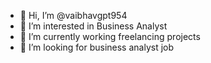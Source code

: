 - 👋 Hi, I’m @vaibhavgpt954
- 👀 I’m interested in Business Analyst
- 🌱 I’m currently working freelancing projects
- 💞️ I’m looking for business analyst job


<!---
vaibhavgpt954/vaibhavgpt954 is a ✨ special ✨ repository because its `README.md` (this file) appears on your GitHub profile.
You can click the Preview link to take a look at your changes.
--->
